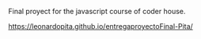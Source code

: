 Final proyect for the javascript course of coder house.

https://leonardopita.github.io/entregaproyectoFinal-Pita/